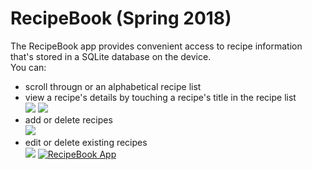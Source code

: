# RecipeBook (Spring 2018)
The RecipeBook app provides convenient access to recipe information that's stored in a SQLite database on the device.\
You can:
- scroll througn or an alphabetical recipe list
- view a recipe's details by touching a recipe's title in the recipe list\
          ![](https://i.imgur.com/8LHzouB.jpg) ![](https://i.imgur.com/VUBEuSc.jpg)
- add or delete recipes\
          ![](https://i.imgur.com/FuwFqyh.jpg)
- edit or delete existing recipes\
          ![](https://i.imgur.com/ns0Yrvz.jpg)
[![RecipeBook App](https://i.imgur.com/yj1hp5Z.jpg)](https://www.youtube.com/watch?v=lWnNNlHOYjY)
